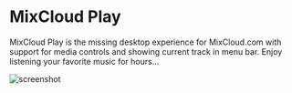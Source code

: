 MixCloud Play
=====
MixCloud Play is the missing desktop experience for MixCloud.com with support for media controls and showing current track in menu bar. Enjoy listening your favorite music for hours...

![screenshot](https://raw.githubusercontent.com/uffou/MixCloud-Play/master/Screenshot.png)

